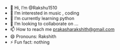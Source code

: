 - 👋 Hi, I’m @Rakshu1510
- 👀 I’m interested in music , coding
- 🌱 I’m currently learning python
- 💞️ I’m looking to collaborate on ...
- 📫 How to reach me prakasharakshith@gmail.com
- 😄 Pronouns: Rakshith
- ⚡ Fun fact: nothing

<!---
Rakshu1510/Rakshu1510 is a ✨ special ✨ repository because its `README.md` (this file) appears on your GitHub profile.
You can click the Preview link to take a look at your changes.
--->
